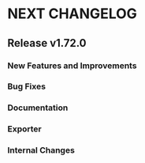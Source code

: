 # NEXT CHANGELOG

## Release v1.72.0

### New Features and Improvements

### Bug Fixes

### Documentation

### Exporter

### Internal Changes
